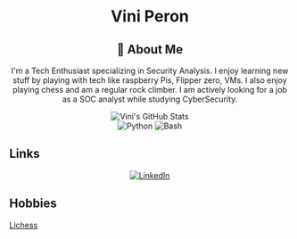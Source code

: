 <div align="center">
    <h1> Vini Peron</h1>
</div>

<div align="center">
    <h2>🚀 About Me</h2>
    <p>I'm a Tech Enthusiast specializing in Security Analysis. I enjoy learning new stuff by playing with tech like raspberry Pis, Flipper zero, VMs. I also enjoy playing chess
and am a regular rock climber. I am actively looking for a job as a SOC analyst while studying CyberSecurity.</p>
</div>

<div align="center">
    <img src="https://github-profile-summary-cards.vercel.app/api/cards/profile-details?username=VPeron&theme=github_dark" alt="Vini's GitHub Stats"/>
</div>

<div align="center">
  <img src="https://img.shields.io/badge/Python-3776AB?style=for-the-badge&logo=python&logoColor=white" alt="Python"/>
  <img src="https://img.shields.io/badge/Bash-4EAA25?style=for-the-badge&logo=gnu-bash&logoColor=white" alt="Bash"/>
</div>

## Links

<div align="center">
    <a href="https://www.linkedin.com/in/vinicius-p-9a9197270">
        <img src="https://img.shields.io/badge/LinkedIn-0077B5?style=for-the-badge&logo=linkedin&logoColor=white" alt="LinkedIn"/>
    </a>
</div>

## Hobbies

[Lichess](https://lichess.org/@/Vknee)




